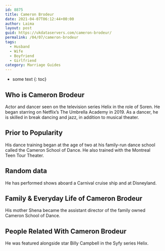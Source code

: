 ```yaml
---
id: 8875
title: Cameron Brodeur
date: 2021-04-07T06:12:44+00:00
author: Laima
layout: post
guid: https://ukdataservers.com/cameron-brodeur/
permalink: /04/07/cameron-brodeur
tags:
  - Husband
  - Wife
  - Boyfriend
  - Girlfriend
category: Marriage Guides
---
```


* some text
{: toc}


## Who is Cameron Brodeur
                  
                  
                  
Actor and dancer seen on the television series Helix in the role of Soren. He began starring on Netflix&#8217;s The Umbrella Academy in 2019. As a dancer, he is skilled in break dancing and jazz, in addition to musical theater.
                  
              
            
              
            
                
                
                
## Prior to Popularity
                  
                  
                  
His dance training began at the age of two at his family-run dance school called the Cameron School of Dance. He also trained with the Montreal Teen Tour Theater.
                  
              
            
              
            
                
                
                
## Random data
                  
                  
                  
He has performed shows aboard a Carnival cruise ship and at Disneyland.
                  
              
            
              
            
                
                
                
## Family & Everyday Life of Cameron Brodeur
                  
                  
                  
His mother Shena became the assistant director of the family owned Cameron School of Dance.
                  
              
            
              
            
                
                
                
## People Related With Cameron Brodeur
                  
                  
                  
He was featured alongside star Billy Campbell in the Syfy series Helix.
                  
              
            
              
            
                
              
            
              
              
            
            
              
            
          
          
          